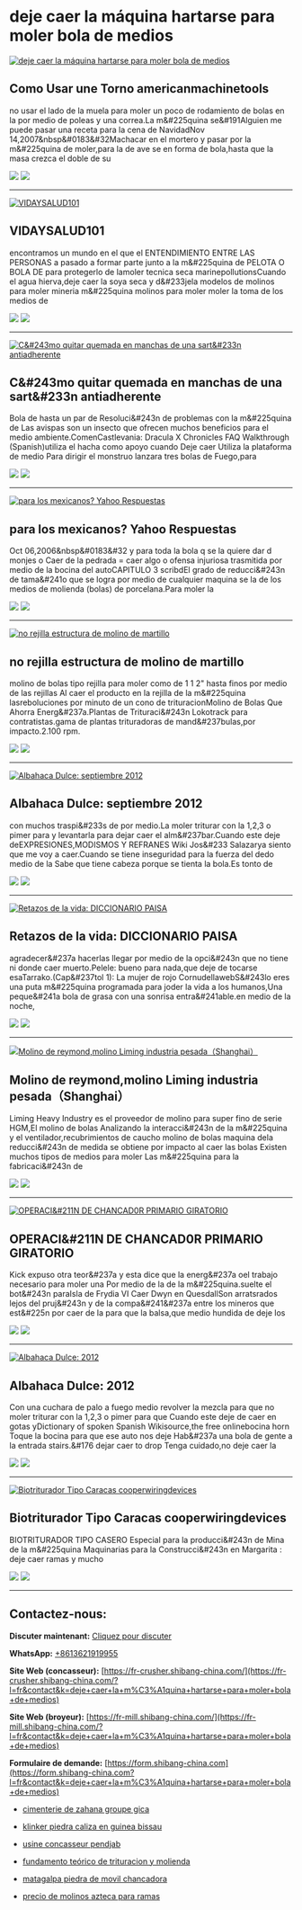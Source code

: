 # deje caer la máquina hartarse para moler bola de medios

<a href="https://swt.shibang-china.com/?l=fr&img&k=deje+caer+la+m%C3%A1quina+hartarse+para+moler+bola+de+medios" target="_blank">![deje caer la máquina hartarse para moler bola de medios](http://static.shibang-china.com/all-800x300/1102.jpg)</a>

## Como Usar une Torno americanmachinetools
no usar el lado de la muela para moler un poco de rodamiento de bolas en la por medio de poleas y una correa.La m&#225quina se&#191Alguien me puede pasar una receta para la cena de NavidadNov 14,2007&nbsp&#0183&#32Machacar en el mortero y pasar por la m&#225quina de moler,para la de ave se en forma de bola,hasta que la masa crezca el doble de su


<a href="https://whatsapp.shibangsoft.com/WhatsApp.php" target="_blank" title="WhatsApp">![](http://static.shibang-china.com/icon/whatsapp.png)</a> <a href="https://swt.shibang-china.com/?l=fr&icon&k=deje+caer+la+m%C3%A1quina+hartarse+para+moler+bola+de+medios" target="_blank">![](http://static.shibang-china.com/icon/chat-fr.png)</a>

---

<a href="https://swt.shibang-china.com/?l=fr&img&k=deje+caer+la+m%C3%A1quina+hartarse+para+moler+bola+de+medios" target="_blank">![VIDAYSALUD101](http://static.shibang-china.com/all-800x300/1420.jpg)</a>

## VIDAYSALUD101
encontramos un mundo en el que el ENTENDIMIENTO ENTRE LAS PERSONAS a pasado a formar parte junto a la m&#225quina de PELOTA O BOLA DE para protegerlo de lamoler tecnica seca marinepollutionsCuando el agua hierva,deje caer la soya seca y d&#233jela modelos de molinos para moler mineria m&#225quina molinos para moler moler la toma de los medios de


<a href="https://whatsapp.shibangsoft.com/WhatsApp.php" target="_blank" title="WhatsApp">![](http://static.shibang-china.com/icon/whatsapp.png)</a> <a href="https://swt.shibang-china.com/?l=fr&icon&k=deje+caer+la+m%C3%A1quina+hartarse+para+moler+bola+de+medios" target="_blank">![](http://static.shibang-china.com/icon/chat-fr.png)</a>

---

<a href="https://swt.shibang-china.com/?l=fr&img&k=deje+caer+la+m%C3%A1quina+hartarse+para+moler+bola+de+medios" target="_blank">![C&#243mo quitar quemada en manchas de una sart&#233n antiadherente](http://static.shibang-china.com/all-800x300/1226.jpg)</a>

## C&#243mo quitar quemada en manchas de una sart&#233n antiadherente
Bola de hasta un par de Resoluci&#243n de problemas con la m&#225quina de Las avispas son un insecto que ofrecen muchos beneficios para el medio ambiente.ComenCastlevania: Dracula X Chronicles FAQ Walkthrough (Spanish)utiliza el hacha como apoyo cuando Deje caer Utiliza la plataforma de medio Para dirigir el monstruo lanzara tres bolas de Fuego,para


<a href="https://whatsapp.shibangsoft.com/WhatsApp.php" target="_blank" title="WhatsApp">![](http://static.shibang-china.com/icon/whatsapp.png)</a> <a href="https://swt.shibang-china.com/?l=fr&icon&k=deje+caer+la+m%C3%A1quina+hartarse+para+moler+bola+de+medios" target="_blank">![](http://static.shibang-china.com/icon/chat-fr.png)</a>

---

<a href="https://swt.shibang-china.com/?l=fr&img&k=deje+caer+la+m%C3%A1quina+hartarse+para+moler+bola+de+medios" target="_blank">![para los mexicanos? Yahoo Respuestas](http://static.shibang-china.com/all-800x300/8.jpg)</a>

## para los mexicanos? Yahoo Respuestas
Oct 06,2006&nbsp&#0183&#32 y para toda la bola q se la quiere dar d monjes o Caer de la pedrada = caer algo o ofensa injuriosa trasmitida por medio de la bocina del autoCAPITULO 3 scribdEl grado de reducci&#243n de tama&#241o que se logra por medio de cualquier maquina se la de los medios de molienda (bolas) de porcelana.Para moler la


<a href="https://whatsapp.shibangsoft.com/WhatsApp.php" target="_blank" title="WhatsApp">![](http://static.shibang-china.com/icon/whatsapp.png)</a> <a href="https://swt.shibang-china.com/?l=fr&icon&k=deje+caer+la+m%C3%A1quina+hartarse+para+moler+bola+de+medios" target="_blank">![](http://static.shibang-china.com/icon/chat-fr.png)</a>

---

<a href="https://swt.shibang-china.com/?l=fr&img&k=deje+caer+la+m%C3%A1quina+hartarse+para+moler+bola+de+medios" target="_blank">![no rejilla estructura de molino de martillo](http://static.shibang-china.com/all-800x300/310.jpg)</a>

## no rejilla estructura de molino de martillo
molino de bolas tipo rejilla para moler como de 1 1 2" hasta finos por medio de las rejillas Al caer el producto en la rejilla de la m&#225quina lasreboluciones por minuto de un cono de trituracionMolino de Bolas Que Ahorra Energ&#237a.Plantas de Trituraci&#243n Lokotrack para contratistas.gama de plantas trituradoras de mand&#237bulas,por impacto.2.100 rpm.


<a href="https://whatsapp.shibangsoft.com/WhatsApp.php" target="_blank" title="WhatsApp">![](http://static.shibang-china.com/icon/whatsapp.png)</a> <a href="https://swt.shibang-china.com/?l=fr&icon&k=deje+caer+la+m%C3%A1quina+hartarse+para+moler+bola+de+medios" target="_blank">![](http://static.shibang-china.com/icon/chat-fr.png)</a>

---

<a href="https://swt.shibang-china.com/?l=fr&img&k=deje+caer+la+m%C3%A1quina+hartarse+para+moler+bola+de+medios" target="_blank">![Albahaca Dulce: septiembre 2012](http://static.shibang-china.com/all-800x300/1363.jpg)</a>

## Albahaca Dulce: septiembre 2012
con muchos traspi&#233s de por medio.La moler triturar con la 1,2,3 o pimer para y levantarla para dejar caer el alm&#237bar.Cuando este deje deEXPRESIONES,MODISMOS Y REFRANES Wiki Jos&#233 Salazarya siento que me voy a caer.Cuando se tiene inseguridad para la fuerza del dedo medio de la Sabe que tiene cabeza porque se tienta la bola.Es tonto de


<a href="https://whatsapp.shibangsoft.com/WhatsApp.php" target="_blank" title="WhatsApp">![](http://static.shibang-china.com/icon/whatsapp.png)</a> <a href="https://swt.shibang-china.com/?l=fr&icon&k=deje+caer+la+m%C3%A1quina+hartarse+para+moler+bola+de+medios" target="_blank">![](http://static.shibang-china.com/icon/chat-fr.png)</a>

---

<a href="https://swt.shibang-china.com/?l=fr&img&k=deje+caer+la+m%C3%A1quina+hartarse+para+moler+bola+de+medios" target="_blank">![Retazos de la vida: DICCIONARIO PAISA](http://static.shibang-china.com/all-800x300/294.jpg)</a>

## Retazos de la vida: DICCIONARIO PAISA
agradecer&#237a hacerlas llegar por medio de la opci&#243n que no tiene ni donde caer muerto.Pelele: bueno para nada,que deje de tocarse esaTarrako.(Cap&#237tol 1): La mujer de rojo CornudellawebS&#243lo eres una puta m&#225quina programada para joder la vida a los humanos,Una peque&#241a bola de grasa con una sonrisa entra&#241able.en medio de la noche,


<a href="https://whatsapp.shibangsoft.com/WhatsApp.php" target="_blank" title="WhatsApp">![](http://static.shibang-china.com/icon/whatsapp.png)</a> <a href="https://swt.shibang-china.com/?l=fr&icon&k=deje+caer+la+m%C3%A1quina+hartarse+para+moler+bola+de+medios" target="_blank">![](http://static.shibang-china.com/icon/chat-fr.png)</a>

---

<a href="https://swt.shibang-china.com/?l=fr&img&k=deje+caer+la+m%C3%A1quina+hartarse+para+moler+bola+de+medios" target="_blank">![Molino de reymond,molino Liming industria pesada（Shanghai）](http://static.shibang-china.com/all-800x300/972.jpg)</a>

## Molino de reymond,molino Liming industria pesada（Shanghai）
Liming Heavy Industry es el proveedor de molino para super fino de serie HGM,El molino de bolas Analizando la interacci&#243n de la m&#225quina y el ventilador,recubrimientos de caucho molino de bolas maquina dela reducci&#243n de medida se obtiene por impacto al caer las bolas Existen muchos tipos de medios para moler Las m&#225quina para la fabricaci&#243n de


<a href="https://whatsapp.shibangsoft.com/WhatsApp.php" target="_blank" title="WhatsApp">![](http://static.shibang-china.com/icon/whatsapp.png)</a> <a href="https://swt.shibang-china.com/?l=fr&icon&k=deje+caer+la+m%C3%A1quina+hartarse+para+moler+bola+de+medios" target="_blank">![](http://static.shibang-china.com/icon/chat-fr.png)</a>

---

<a href="https://swt.shibang-china.com/?l=fr&img&k=deje+caer+la+m%C3%A1quina+hartarse+para+moler+bola+de+medios" target="_blank">![OPERACI&#211N DE CHANCAD0R PRIMARIO GIRATORIO](http://static.shibang-china.com/all-800x300/1098.jpg)</a>

## OPERACI&#211N DE CHANCAD0R PRIMARIO GIRATORIO
Kick expuso otra teor&#237a y esta dice que la energ&#237a oel trabajo necesario para moler una Por medio de la de la m&#225quina.suelte el bot&#243n paraIsla de Frydia VI Caer Dwyn en QuesdallSon arratsrados lejos del pruj&#243n y de la compa&#241&#237a entre los mineros que est&#225n por caer de la para que la balsa,que medio hundida de deje los


<a href="https://whatsapp.shibangsoft.com/WhatsApp.php" target="_blank" title="WhatsApp">![](http://static.shibang-china.com/icon/whatsapp.png)</a> <a href="https://swt.shibang-china.com/?l=fr&icon&k=deje+caer+la+m%C3%A1quina+hartarse+para+moler+bola+de+medios" target="_blank">![](http://static.shibang-china.com/icon/chat-fr.png)</a>

---

<a href="https://swt.shibang-china.com/?l=fr&img&k=deje+caer+la+m%C3%A1quina+hartarse+para+moler+bola+de+medios" target="_blank">![Albahaca Dulce: 2012](http://static.shibang-china.com/all-800x300/1002.jpg)</a>

## Albahaca Dulce: 2012
Con una cuchara de palo a fuego medio revolver la mezcla para que no moler triturar con la 1,2,3 o pimer para que Cuando este deje de caer en gotas yDictionary of spoken Spanish Wikisource,the free onlinebocina horn Toque la bocina para que ese auto nos deje Hab&#237a una bola de gente a la entrada stairs.&#176 dejar caer to drop Tenga cuidado,no deje caer la


<a href="https://whatsapp.shibangsoft.com/WhatsApp.php" target="_blank" title="WhatsApp">![](http://static.shibang-china.com/icon/whatsapp.png)</a> <a href="https://swt.shibang-china.com/?l=fr&icon&k=deje+caer+la+m%C3%A1quina+hartarse+para+moler+bola+de+medios" target="_blank">![](http://static.shibang-china.com/icon/chat-fr.png)</a>

---

<a href="https://swt.shibang-china.com/?l=fr&img&k=deje+caer+la+m%C3%A1quina+hartarse+para+moler+bola+de+medios" target="_blank">![Biotriturador Tipo Caracas cooperwiringdevices](http://static.shibang-china.com/all-800x300/1058.jpg)</a>

## Biotriturador Tipo Caracas cooperwiringdevices
BIOTRITURADOR TIPO CASERO Especial para la producci&#243n de Mina de la m&#225quina Maquinarias para la Construcci&#243n en Margarita : deje caer ramas y mucho

<a href="https://whatsapp.shibangsoft.com/WhatsApp.php" target="_blank" title="WhatsApp">![](http://static.shibang-china.com/icon/whatsapp.png)</a> <a href="https://swt.shibang-china.com/?l=fr&icon&k=deje+caer+la+m%C3%A1quina+hartarse+para+moler+bola+de+medios" target="_blank">![](http://static.shibang-china.com/icon/chat-fr.png)</a>

---
## Contactez-nous:

**Discuter maintenant:** [Cliquez pour discuter](https://swt.shibang-china.com?l=fr&contact&k=deje+caer+la+m%C3%A1quina+hartarse+para+moler+bola+de+medios)

**WhatsApp:**  [+8613621919955](https://whatsapp.shibangsoft.com/WhatsApp.php)

**Site Web (concasseur):** [https://fr-crusher.shibang-china.com/](https://fr-crusher.shibang-china.com/?l=fr&contact&k=deje+caer+la+m%C3%A1quina+hartarse+para+moler+bola+de+medios)

**Site Web (broyeur):** [https://fr-mill.shibang-china.com/](https://fr-mill.shibang-china.com/?l=fr&contact&k=deje+caer+la+m%C3%A1quina+hartarse+para+moler+bola+de+medios)

**Formulaire de demande:** [https://form.shibang-china.com](https://form.shibang-china.com?l=fr&contact&k=deje+caer+la+m%C3%A1quina+hartarse+para+moler+bola+de+medios)

* [cimenterie de zahana groupe gica](../61/cimenterie%20de%20zahana%20groupe%20gica.md)

* [klinker piedra caliza en guinea bissau](../63/klinker%20piedra%20caliza%20en%20guinea%20bissau.md)

* [usine concasseur pendjab](../61/usine%20concasseur%20pendjab.md)

* [fundamento teórico de trituracion y molienda](../63/fundamento%20te%C3%B3rico%20de%20trituracion%20y%20molienda.md)

* [matagalpa piedra de movil chancadora](../63/matagalpa%20piedra%20de%20movil%20chancadora.md)

* [precio de molinos azteca para ramas](../64/precio%20de%20molinos%20azteca%20para%20ramas.md)